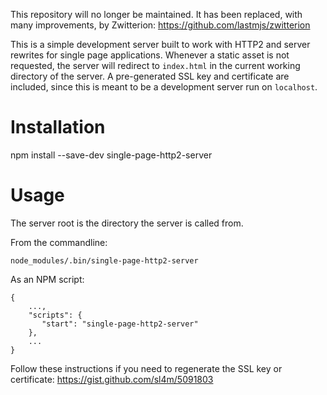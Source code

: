 This repository will no longer be maintained. It has been replaced, with many improvements, by Zwitterion: https://github.com/lastmjs/zwitterion

This is a simple development server built to work with HTTP2 and server rewrites for single page applications. Whenever a static asset is not requested, the server will redirect to `index.html` in the current working directory of the server. A pre-generated SSL key and certificate are included, since this is meant to be a development server run on `localhost`.

# Installation
npm install --save-dev single-page-http2-server

# Usage
The server root is the directory the server is called from.

From the commandline:
```
node_modules/.bin/single-page-http2-server
```

As an NPM script:
```
{
    ...,
    "scripts": {
       "start": "single-page-http2-server"
    },
    ...
}
```

Follow these instructions if you need to regenerate the SSL key or certificate: https://gist.github.com/sl4m/5091803
